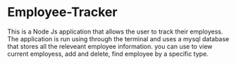 # Employee-Tracker
This is a Node Js application that allows the user to track their employess.
The application is run using through the terminal and uses a mysql database that stores all the releveant employee information.
you can use to view current employess, add and delete, find employee by a specific type.

#
